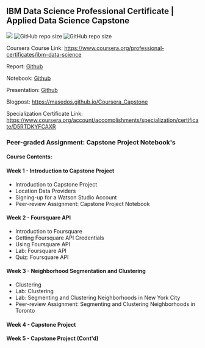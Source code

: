 ## IBM Data Science Professional Certificate | Applied Data Science Capstone

[![](https://img.shields.io/badge/made%20by-masedos-blue)](https://www.linkedin.com/in/masedos/)
![GitHub repo size](https://img.shields.io/badge/-Capstone%20Proejct-blue)
![GitHub repo size](https://img.shields.io/badge/-Applied%20Data%20Science%20Capstone-green)

Coursera Course Link: https://www.coursera.org/professional-certificates/ibm-data-science 


Report: [Github](https://github.com/masedos/Coursera_Capstone/blob/main/Week%205/Report_v2.pdf)

Notebook: [Github](https://github.com/masedos/Coursera_Capstone/blob/main/Week%205/The_Battle_of_Neighborhoods_Week_2_Part_2.ipynb)

Presentation: [Github](https://github.com/masedos/Coursera_Capstone/blob/main/Week%205/Presentation.pdf)

Blogpost:  https://masedos.github.io/Coursera_Capstone

Specialization Certificate Link: https://www.coursera.org/account/accomplishments/specialization/certificate/D5RTDKYFCAXR 


### Peer-graded Assignment: Capstone Project Notebook's
#### Course Contents:

#### Week 1 - Introduction to Capstone Project
- Introduction to Capstone Project
- Location Data Providers
- Signing-up for a Watson Studio Account
- Peer-review Assignment: Capstone Project Notebook
#### Week 2 - Foursquare API
- Introduction to Foursquare
- Getting Foursquare API Credentials
- Using Foursquare API
- Lab: Foursquare API
- Quiz: Foursquare API
#### Week 3 - Neighborhood Segmentation and Clustering
- Clustering
- Lab: Clustering
- Lab: Segmenting and Clustering Neighborhoods in New York City
- Peer-review Assignment: Segmenting and Clustering Neighborhoods in Toronto
#### Week 4 - Capstone Project

#### Week 5 - Capstone Project (Cont'd)
